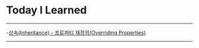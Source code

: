 # Today I Learned

- - -

-[상속(Inheritance) - 프로퍼티 재정의(Overriding Properties)](https://vincentgeranium.github.io/ios,/swift/2020/05/11/basicSyntax-1.html)

- - -
